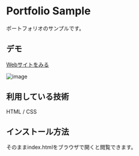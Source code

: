 Portfolio Sample
====

ポートフォリオのサンプルです。

## デモ
[Webサイトをみる](https://asami-sample.herokuapp.com/)

![image](https://user-images.githubusercontent.com/84823075/119938024-b7063800-bfc6-11eb-85de-9afaabef2c6c.png)

## 利用している技術
HTML / CSS

## インストール方法
そのままindex.htmlをブラウザで開くと閲覧できます。
